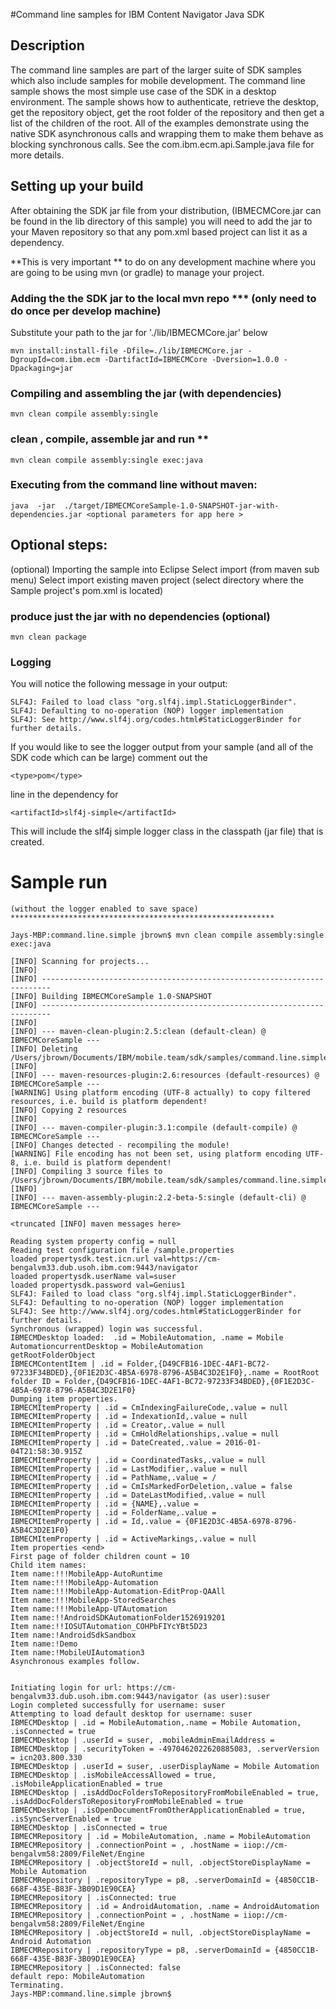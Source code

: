 
#Command line samples for IBM Content Navigator Java SDK

## Description

The command line samples are part of the larger suite of SDK samples which also include samples 
for mobile development.  The command line sample shows the most simple use case of the SDK in a 
desktop environment.  The sample shows how to authenticate, retrieve the desktop, get the repository object, 
get the root folder of the repository and then get a list of the children of the root.  All of the examples 
demonstrate using the native SDK asynchronous calls and wrapping them to make them behave as blocking 
synchronous calls.   See the com.ibm.ecm.api.Sample.java file for more details.  


## Setting up your build
After obtaining the SDK jar file from your distribution, 
(IBMECMCore.jar can be found in the lib directory of this sample) 
you will need to add the jar to your Maven repository
so that any pom.xml based project can list it as a dependency. 

**This is very important ** to do on any development machine where you are 
going to be using mvn (or gradle) to manage your project. 

### Adding the the SDK jar to the local mvn repo  ***  (only need to do once per develop machine)
Substitute your path to the jar for './lib/IBMECMCore.jar' below

    mvn install:install-file -Dfile=./lib/IBMECMCore.jar -DgroupId=com.ibm.ecm -DartifactId=IBMECMCore -Dversion=1.0.0 -Dpackaging=jar

### Compiling and assembling the jar (with dependencies) 
    mvn clean compile assembly:single
  
### clean , compile, assemble jar and run **
    mvn clean compile assembly:single exec:java

### Executing from the command line without maven:
    java  -jar  ./target/IBMECMCoreSample-1.0-SNAPSHOT-jar-with-dependencies.jar <optional parameters for app here >
  

## Optional steps:
(optional) Importing the sample into Eclipse
Select import (from maven sub menu)
Select import existing maven project (select directory where the Sample project's pom.xml is located)

### produce just the jar with no dependencies (optional)
    mvn clean package


### Logging
You will notice the following message in your output:

    SLF4J: Failed to load class "org.slf4j.impl.StaticLoggerBinder".
    SLF4J: Defaulting to no-operation (NOP) logger implementation
    SLF4J: See http://www.slf4j.org/codes.html#StaticLoggerBinder for further details.

If you would like to see the logger output from your sample (and all of the SDK code which can be large) 
comment out the

    <type>pom</type>
    
line in the dependency for 

    <artifactId>slf4j-simple</artifactId>
    
This will include the slf4j simple logger class in the classpath (jar file) that is created.        
            
            
 

# Sample run 
    (without the logger enabled to save space)
    ***********************************************************

    Jays-MBP:command.line.simple jbrown$ mvn clean compile assembly:single exec:java

    [INFO] Scanning for projects...
    [INFO]                                                                         
    [INFO] ------------------------------------------------------------------------
    [INFO] Building IBMECMCoreSample 1.0-SNAPSHOT
    [INFO] ------------------------------------------------------------------------
    [INFO] 
    [INFO] --- maven-clean-plugin:2.5:clean (default-clean) @ IBMECMCoreSample ---
    [INFO] Deleting /Users/jbrown/Documents/IBM/mobile.team/sdk/samples/command.line.simple/target
    [INFO] 
    [INFO] --- maven-resources-plugin:2.6:resources (default-resources) @ IBMECMCoreSample ---
    [WARNING] Using platform encoding (UTF-8 actually) to copy filtered resources, i.e. build is platform dependent!
    [INFO] Copying 2 resources
    [INFO] 
    [INFO] --- maven-compiler-plugin:3.1:compile (default-compile) @ IBMECMCoreSample ---
    [INFO] Changes detected - recompiling the module!
    [WARNING] File encoding has not been set, using platform encoding UTF-8, i.e. build is platform dependent!
    [INFO] Compiling 3 source files to /Users/jbrown/Documents/IBM/mobile.team/sdk/samples/command.line.simple/target/classes
    [INFO] 
    [INFO] --- maven-assembly-plugin:2.2-beta-5:single (default-cli) @ IBMECMCoreSample ---

    <truncated [INFO] maven messages here>

    Reading system property config = null
    Reading test configuration file /sample.properties
    loaded propertysdk.test.icn.url val=https://cm-bengalvm33.dub.usoh.ibm.com:9443/navigator
    loaded propertysdk.userName val=suser
    loaded propertysdk.password val=Genius1
    SLF4J: Failed to load class "org.slf4j.impl.StaticLoggerBinder".
    SLF4J: Defaulting to no-operation (NOP) logger implementation
    SLF4J: See http://www.slf4j.org/codes.html#StaticLoggerBinder for further details.
    Synchronous (wrapped) login was successful.
    IBMECMDesktop loaded:  .id = MobileAutomation, .name = Mobile AutomationcurrentDesktop = MobileAutomation
    getRootFolderObject
    IBMECMContentItem | .id = Folder,{D49CFB16-1DEC-4AF1-BC72-97233F34BDED},{0F1E2D3C-4B5A-6978-8796-A5B4C3D2E1F0},.name = RootRoot folder ID = Folder,{D49CFB16-1DEC-4AF1-BC72-97233F34BDED},{0F1E2D3C-4B5A-6978-8796-A5B4C3D2E1F0}
    Dumping item properties.
    IBMECMItemProperty | .id = CmIndexingFailureCode,.value = null
    IBMECMItemProperty | .id = IndexationId,.value = null
    IBMECMItemProperty | .id = Creator,.value = null
    IBMECMItemProperty | .id = CmHoldRelationships,.value = null
    IBMECMItemProperty | .id = DateCreated,.value = 2016-01-04T21:58:30.915Z
    IBMECMItemProperty | .id = CoordinatedTasks,.value = null
    IBMECMItemProperty | .id = LastModifier,.value = null
    IBMECMItemProperty | .id = PathName,.value = /
    IBMECMItemProperty | .id = CmIsMarkedForDeletion,.value = false
    IBMECMItemProperty | .id = DateLastModified,.value = null
    IBMECMItemProperty | .id = {NAME},.value = 
    IBMECMItemProperty | .id = FolderName,.value = 
    IBMECMItemProperty | .id = Id,.value = {0F1E2D3C-4B5A-6978-8796-A5B4C3D2E1F0}
    IBMECMItemProperty | .id = ActiveMarkings,.value = null
    Item properties <end>
    First page of folder children count = 10
    Child item names:
    Item name:!!!MobileApp-AutoRuntime
    Item name:!!!MobileApp-Automation
    Item name:!!!MobileApp-Automation-EditProp-QAAll
    Item name:!!!MobileApp-StoredSearches
    Item name:!!!MobileApp-UTAutomation
    Item name:!!AndroidSDKAutomationFolder1526919201
    Item name:!!IOSUTAutomation_COHPbFIYcYBt5D23
    Item name:!AndroidSdkSandbox
    Item name:!Demo
    Item name:!MobileUIAutomation3
    Asynchronous examples follow.


    Initiating login for url: https://cm-bengalvm33.dub.usoh.ibm.com:9443/navigator (as user):suser
    Login completed successfully for username: suser
    Attempting to load default desktop for username: suser
    IBMECMDesktop | .id = MobileAutomation,.name = Mobile Automation, .isConnected = true
    IBMECMDesktop | .userId = suser, .mobileAdminEmailAddress = 
    IBMECMDesktop | .securityToken = -4970462022620885083, .serverVersion = icn203.800.330
    IBMECMDesktop | .userId = suser, .userDisplayName = Mobile Automation
    IBMECMDesktop | .isMobileAccessAllowed = true, .isMobileApplicationEnabled = true
    IBMECMDesktop | .isAddDocFoldersToRepositoryFromMobileEnabled = true, .isAddDocFoldersToRepositoryFromMobileEnabled = true
    IBMECMDesktop | .isOpenDocumentFromOtherApplicationEnabled = true, .isSyncServerEnabled = true
    IBMECMDesktop | .isConnected = true
    IBMECMRepository | .id = MobileAutomation, .name = MobileAutomation
    IBMECMRepository | .connectionPoint = , .hostName = iiop://cm-bengalvm58:2809/FileNet/Engine
    IBMECMRepository | .objectStoreId = null, .objectStoreDisplayName = Mobile Automation
    IBMECMRepository | .repositoryType = p8, .serverDomainId = {4850CC1B-668F-435E-B83F-3B09D1E90CEA}
    IBMECMRepository | .isConnected: true
    IBMECMRepository | .id = AndroidAutomation, .name = AndroidAutomation
    IBMECMRepository | .connectionPoint = , .hostName = iiop://cm-bengalvm58:2809/FileNet/Engine
    IBMECMRepository | .objectStoreId = null, .objectStoreDisplayName = Android Automation
    IBMECMRepository | .repositoryType = p8, .serverDomainId = {4850CC1B-668F-435E-B83F-3B09D1E90CEA}
    IBMECMRepository | .isConnected: false
    default repo: MobileAutomation
    Terminating.
    Jays-MBP:command.line.simple jbrown$ 

 
 
 
